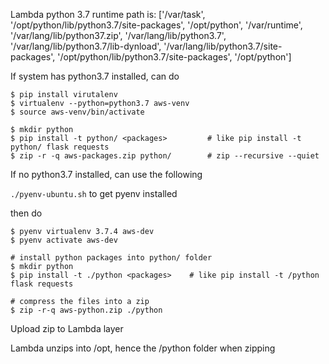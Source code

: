 Lambda python 3.7 runtime path is:
['/var/task', '/opt/python/lib/python3.7/site-packages', '/opt/python', '/var/runtime', '/var/lang/lib/python37.zip', '/var/lang/lib/python3.7', '/var/lang/lib/python3.7/lib-dynload', '/var/lang/lib/python3.7/site-packages', '/opt/python/lib/python3.7/site-packages', '/opt/python']

If system has python3.7 installed, can do

```
$ pip install virutalenv
$ virtualenv --python=python3.7 aws-venv
$ source aws-venv/bin/activate

$ mkdir python
$ pip install -t python/ <packages>			# like pip install -t python/ flask requests
$ zip -r -q aws-packages.zip python/		# zip --recursive --quiet
```

If no python3.7 installed, can use the following

`./pyenv-ubuntu.sh` to get pyenv installed

then do
```
$ pyenv virtualenv 3.7.4 aws-dev
$ pyenv activate aws-dev

# install python packages into python/ folder
$ mkdir python
$ pip install -t ./python <packages>	# like pip install -t /python flask requests

# compress the files into a zip
$ zip -r-q aws-python.zip ./python
```
Upload zip to Lambda layer

Lambda unzips into /opt, hence the /python folder when zipping
